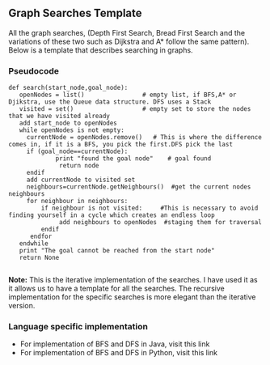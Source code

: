 ## Graph Searches Template
All the graph searches, (Depth First Search, Bread First Search and the variations of these two such as Dijkstra and A* follow the same pattern). Below is a template that describes searching in graphs.

### Pseudocode
```
def search(start_node,goal_node):
   openNodes = list()                # empty list, if BFS,A* or Djikstra, use the Queue data structure. DFS uses a Stack 
   visited = set()                   # empty set to store the nodes that we have visited already
   add start_node to openNodes 
   while openNodes is not empty: 
     currentNode = openNodes.remove()   # This is where the difference comes in, if it is a BFS, you pick the first.DFS pick the last
     if (goal_node==currentNode): 
             print "found the goal node"    # goal found 
              return node 
     endif 
     add currentNode to visited set 
     neighbours=currentNode.getNeighbours()  #get the current nodes neighbours 
     for neighbour in neighbours:
         if neighbour is not visited:     #This is necessary to avoid finding yourself in a cycle which creates an endless loop 
              add neighbours to openNodes  #staging them for traversal 
         endif 
      endfor 
   endwhile 
   print "The goal cannot be reached from the start node" 
   return None  
    
```
**Note:** This is the iterative implementation of the searches. I have used it as it allows us to have a template for all the searches. 
The recursive implementation for the specific searches is more elegant than the iterative version.
### Language specific implementation
 * For implementation of BFS and DFS in Java, visit this link
 * For implementation of BFS and DFS in Python, visit this link

